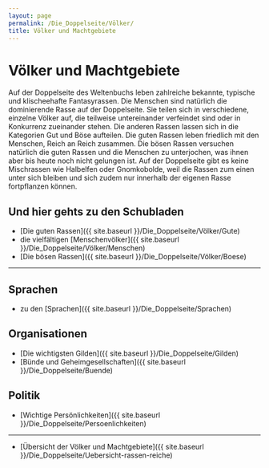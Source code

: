 ```yaml
---
layout: page
permalink: /Die_Doppelseite/Völker/
title: Völker und Machtgebiete
---
```


# Völker und Machtgebiete

Auf der Doppelseite des Weltenbuchs leben zahlreiche bekannte, typische und klischeehafte Fantasyrassen. Die Menschen sind natürlich die dominierende Rasse auf der Doppelseite. Sie teilen sich in verschiedene, einzelne Völker auf, die teilweise untereinander verfeindet sind oder in Konkurrenz zueinander stehen. Die anderen Rassen lassen sich in die Kategorien Gut und Böse aufteilen. Die guten Rassen leben friedlich mit den Menschen, Reich an Reich zusammen. Die bösen Rassen versuchen natürlich die guten Rassen und die Menschen zu unterjochen, was ihnen aber bis heute noch nicht gelungen ist. Auf der Doppelseite gibt es keine Mischrassen wie Halbelfen oder Gnomkobolde, weil die Rassen zum einen unter sich bleiben und sich zudem nur innerhalb der eigenen Rasse fortpflanzen können.

## Und hier gehts zu den Schubladen

- [Die guten Rassen]({{ site.baseurl }}/Die_Doppelseite/Völker/Gute)
- die vielfältigen [Menschenvölker]({{ site.baseurl }}/Die_Doppelseite/Völker/Menschen)
- [Die bösen Rassen]({{ site.baseurl }}/Die_Doppelseite/Völker/Boese)


***
## Sprachen

- zu den [Sprachen]({{ site.baseurl }}/Die_Doppelseite/Sprachen)

## Organisationen

- [Die wichtigsten Gilden]({{ site.baseurl }}/Die_Doppelseite/Gilden)
- [Bünde und Geheimgesellschaften]({{ site.baseurl }}/Die_Doppelseite/Buende)

## Politik

- [Wichtige Persönlichkeiten]({{ site.baseurl }}/Die_Doppelseite/Persoenlichkeiten)


***
- [Übersicht der Völker und Machtgebiete]({{ site.baseurl }}/Die_Doppelseite/Uebersicht-rassen-reiche)

